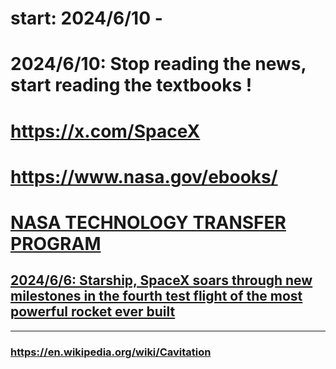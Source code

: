 # start: 2024/6/10 - 
# 2024/6/10: Stop reading the news, start reading the textbooks !
# https://x.com/SpaceX
# https://www.nasa.gov/ebooks/
# [NASA TECHNOLOGY TRANSFER PROGRAM](https://technology.nasa.gov/)
## [2024/6/6: Starship, SpaceX soars through new milestones in the fourth test flight of the most powerful rocket ever built](https://edition.cnn.com/2024/06/06/science/spacex-starship-launch-fourth-test-flight-scn/index.html)

---

### https://en.wikipedia.org/wiki/Cavitation
